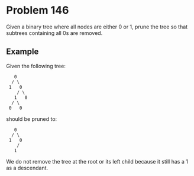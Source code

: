 # Problem 146

Given a binary tree where all nodes are either 0 or 1, prune the tree so that subtrees containing all 0s are removed.

## Example

Given the following tree:

```text
   0
  / \
 1   0
    / \
   1   0
  / \
 0   0
```

should be pruned to:

```text
   0
  / \
 1   0
    /
   1
```

We do not remove the tree at the root or its left child because it still has a 1 as a descendant.
